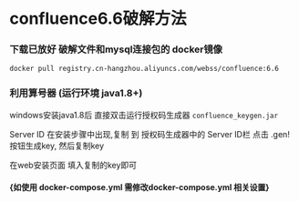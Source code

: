 # confluence6.6破解方法

### 下载已放好 破解文件和mysql连接包的 docker镜像
`
docker pull registry.cn-hangzhou.aliyuncs.com/webss/confluence:6.6
`

### 利用算号器   (运行环境  java1.8+)
windows安装java1.8后 直接双击运行授权码生成器 `confluence_keygen.jar`

Server ID 在安装步骤中出现,复制 到 授权码生成器中的 Server ID栏
点击 .gen! 按钮生成key, 然后复制key

在web安装页面 填入复制的key即可

#### {如使用 docker-compose.yml 需修改docker-compose.yml 相关设置}
